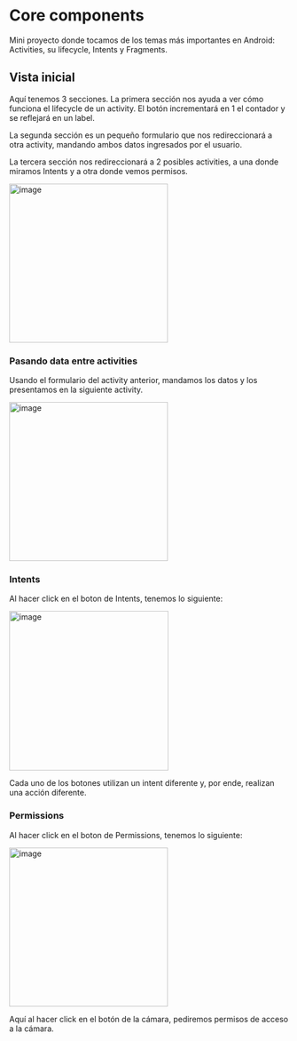 # Core components

Mini proyecto donde tocamos de los temas más importantes en Android: Activities, su lifecycle, Intents y Fragments.

## Vista inicial

Aquí tenemos 3 secciones. La primera sección nos ayuda a ver cómo funciona el lifecycle de un activity. El botón incrementará en 1 el contador y se reflejará en un label.

La segunda sección es un pequeño formulario que nos redireccionará a otra activity, mandando ambos datos ingresados por el usuario.

La tercera sección nos redireccionará a 2 posibles activities, a una donde miramos Intents y a otra donde vemos permisos.

<img width="286" alt="image" src="https://user-images.githubusercontent.com/13813905/184165159-ff25f9a7-e794-4c48-bf14-db2f2c0f28e5.png">


### Pasando data entre activities

Usando el formulario del activity anterior, mandamos los datos y los presentamos en la siguiente activity.

<img width="286" alt="image" src="https://user-images.githubusercontent.com/13813905/184166020-56e620f9-97d7-427c-a2a1-bcbc57201974.png">


### Intents

Al hacer click en el boton de Intents, tenemos lo siguiente:

<img width="287" alt="image" src="https://user-images.githubusercontent.com/13813905/184166178-f8bd7210-a283-4507-8071-4f2016e731e8.png">

Cada uno de los botones utilizan un intent diferente y, por ende, realizan una acción diferente.

### Permissions

Al hacer click en el boton de Permissions, tenemos lo siguiente:

<img width="286" alt="image" src="https://user-images.githubusercontent.com/13813905/184166496-d71ea5b3-e99b-487e-bb9d-10497b7973cb.png">

Aquí al hacer click en el botón de la cámara, pediremos permisos de acceso a la cámara.
